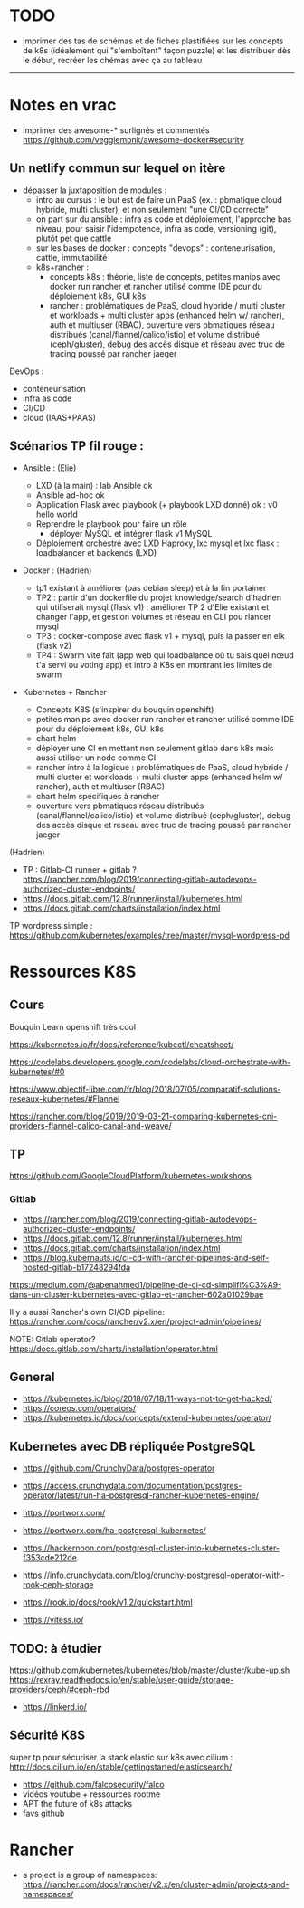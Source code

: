 # TODO



- imprimer des tas de schémas et de fiches plastifiées sur les concepts de k8s (idéalement qui "s'emboîtent" façon puzzle) et les distribuer dès le début, recréer les chémas avec ça au tableau



---



# Notes en vrac



- imprimer des awesome-* surlignés et commentés
https://github.com/veggiemonk/awesome-docker#security

## Un netlify commun sur lequel on itère
- dépasser la juxtaposition de modules :
  - intro au cursus : le but est de faire un PaaS (ex. : pbmatique cloud hybride, multi cluster), et non seulement "une CI/CD correcte"
  - on part sur du ansible : infra as code et déploiement, l'approche bas niveau, pour saisir l'idempotence, infra as code, versioning (git), plutôt pet que cattle
  - sur les bases de docker : concepts "devops" : conteneurisation, cattle, immutabilité
  - k8s+rancher :
    - concepts k8s : théorie, liste de concepts, petites manips avec docker run rancher et rancher utilisé comme IDE pour du déploiement k8s, GUI k8s
    - rancher : problématiques de PaaS, cloud hybride / multi cluster et workloads + multi cluster apps (enhanced helm w/ rancher), auth et multiuser (RBAC), ouverture vers pbmatiques réseau distribués (canal/flannel/calico/istio) et volume distribué (ceph/gluster), debug des accès disque et réseau avec truc de tracing poussé par rancher jaeger

DevOps :
- conteneurisation
- infra as code
- CI/CD
- cloud (IAAS+PAAS)

## Scénarios TP fil rouge :

- Ansible : (Elie)
  - LXD (à la main) : lab Ansible ok
  - Ansible ad-hoc ok
  - Application Flask avec playbook (+ playbook LXD donné) ok : v0 hello world
  - Reprendre le playbook pour faire un rôle
    - déployer MySQL et intégrer flask v1 MySQL
  - Déploiement orchestré avec LXD Haproxy, lxc mysql et lxc flask : loadbalancer et backends (LXD)

- Docker : (Hadrien)
  - tp1 existant à améliorer (pas debian sleep) et à la fin portainer
  - TP2 : partir d'un dockerfile du projet knowledge/search d'hadrien qui utiliserait mysql (flask v1) : améliorer TP 2 d'Elie existant et changer l'app, et gestion volumes et réseau en CLI pou rlancer mysql
  -  TP3 : docker-compose avec flask v1 + mysql, puis la passer en elk (flask v2)
  -  TP4 : Swarm vite fait (app web qui loadbalance où tu sais quel nœud t'a servi ou voting app) et intro à K8s en montrant les limites de swarm

- Kubernetes + Rancher
  - Concepts K8S (s'inspirer du bouquin openshift)
  - petites manips avec docker run rancher et rancher utilisé comme IDE pour du déploiement k8s, GUI k8s
  - chart helm
  - déployer une CI en mettant non seulement gitlab dans k8s mais aussi utiliser un node comme CI
  - rancher intro à la logique : 
     problématiques de PaaS, cloud hybride / multi cluster et workloads + multi cluster apps (enhanced helm w/ rancher), auth et multiuser (RBAC)
  - chart helm spécifiques à rancher
  - ouverture vers pbmatiques réseau distribués (canal/flannel/calico/istio) et volume distribué (ceph/gluster), debug des accès disque et réseau avec truc de tracing poussé par rancher jaeger

(Hadrien)
  - TP : Gitlab-CI runner + gitlab ? https://rancher.com/blog/2019/connecting-gitlab-autodevops-authorized-cluster-endpoints/
  - https://docs.gitlab.com/12.8/runner/install/kubernetes.html
  - https://docs.gitlab.com/charts/installation/index.html

TP wordpress simple : https://github.com/kubernetes/examples/tree/master/mysql-wordpress-pd

# Ressources K8S

## Cours

Bouquin Learn openshift très cool

https://kubernetes.io/fr/docs/reference/kubectl/cheatsheet/

https://codelabs.developers.google.com/codelabs/cloud-orchestrate-with-kubernetes/#0

https://www.objectif-libre.com/fr/blog/2018/07/05/comparatif-solutions-reseaux-kubernetes/#Flannel

https://rancher.com/blog/2019/2019-03-21-comparing-kubernetes-cni-providers-flannel-calico-canal-and-weave/

## TP

https://github.com/GoogleCloudPlatform/kubernetes-workshops

### Gitlab
* https://rancher.com/blog/2019/connecting-gitlab-autodevops-authorized-cluster-endpoints/
* https://docs.gitlab.com/12.8/runner/install/kubernetes.html
* https://docs.gitlab.com/charts/installation/index.html
* https://blog.kubernauts.io/ci-cd-with-rancher-pipelines-and-self-hosted-gitlab-b17248294fda

https://medium.com/@abenahmed1/pipeline-de-ci-cd-simplifi%C3%A9-dans-un-cluster-kubernetes-avec-gitlab-et-rancher-602a01029bae

Il y a aussi Rancher's own CI/CD pipeline: https://rancher.com/docs/rancher/v2.x/en/project-admin/pipelines/


NOTE: Gitlab operator? https://docs.gitlab.com/charts/installation/operator.html

## General

* https://kubernetes.io/blog/2018/07/18/11-ways-not-to-get-hacked/
* https://coreos.com/operators/
* https://kubernetes.io/docs/concepts/extend-kubernetes/operator/
## Kubernetes avec DB répliquée PostgreSQL
* https://github.com/CrunchyData/postgres-operator
* https://access.crunchydata.com/documentation/postgres-operator/latest/run-ha-postgresql-rancher-kubernetes-engine/
* https://portworx.com/
* https://portworx.com/ha-postgresql-kubernetes/
* https://hackernoon.com/postgresql-cluster-into-kubernetes-cluster-f353cde212de
* https://info.crunchydata.com/blog/crunchy-postgresql-operator-with-rook-ceph-storage
* https://rook.io/docs/rook/v1.2/quickstart.html



* https://vitess.io/

## TODO: à étudier

https://github.com/kubernetes/kubernetes/blob/master/cluster/kube-up.sh
https://rexray.readthedocs.io/en/stable/user-guide/storage-providers/ceph/#ceph-rbd

* https://linkerd.io/

## Sécurité K8S
super tp pour sécuriser la stack elastic sur k8s avec cilium : http://docs.cilium.io/en/stable/gettingstarted/elasticsearch/

* https://github.com/falcosecurity/falco
* vidéos youtube + ressources rootme
* APT the future of k8s attacks
* favs github

# Rancher
* a project is a group of namespaces: https://rancher.com/docs/rancher/v2.x/en/cluster-admin/projects-and-namespaces/



